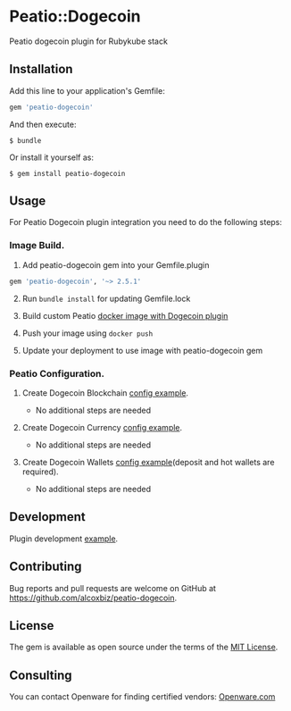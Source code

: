 # Peatio::Dogecoin

Peatio dogecoin plugin for Rubykube stack

## Installation

Add this line to your application's Gemfile:

```ruby
gem 'peatio-dogecoin'
```

And then execute:

    $ bundle

Or install it yourself as:

    $ gem install peatio-dogecoin

## Usage

For Peatio Dogecoin plugin integration you need to do the following steps:

### Image Build.

1. Add peatio-dogecoin gem into your Gemfile.plugin
```ruby
gem 'peatio-dogecoin', '~> 2.5.1'
```

2. Run `bundle install` for updating Gemfile.lock

3. Build custom Peatio [docker image with Dogecoin plugin](https://github.com/rubykube/peatio/blob/master/docs/plugins.md#build)

4. Push your image using `docker push`

5. Update your deployment to use image with peatio-dogecoin gem

### Peatio Configuration.

1. Create Dogecoin Blockchain [config example](../config/blockchains.yml).
    * No additional steps are needed

2. Create Dogecoin Currency [config example](../config/currencies.yml).
    * No additional steps are needed

3. Create Dogecoin Wallets [config example](../config/wallets.yml)(deposit and hot wallets are required).
    * No additional steps are needed


## Development

Plugin development [example](https://github.com/rubykube/peatio/blob/master/docs/coins/development.md).

## Contributing

Bug reports and pull requests are welcome on GitHub at https://github.com/alcoxbiz/peatio-dogecoin.

## License

The gem is available as open source under the terms of the [MIT License](https://opensource.org/licenses/MIT).

## Consulting

You can contact Openware for finding certified vendors:
[Openware.com](https://www.openware.com)
